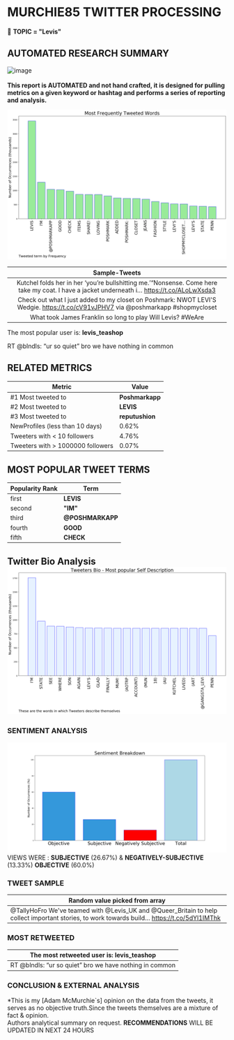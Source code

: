# MURCHIE85 TWITTER PROCESSING 
&#x1F34E; **TOPIC = "Levis"**

## AUTOMATED RESEARCH SUMMARY

![image](https://marketingplatform.google.com/about/static/images/gmp/analytics-smb-benefit.jpg)
<br></br>
<b> This report is AUTOMATED and not hand crafted, it is designed for pulling metrics on a given keyword or hashtag and performs a series of reporting and analysis.</b>



![image](TWEETS.png)



|                **Sample-Tweets**        |
| :-------------: |
| Kutchel folds her in her ‘you’re bullshitting me.’“Nonsense. Come here take my coat. I have a jacket underneath i… https://t.co/ALoLwXsda3 |
| Check out what I just added to my closet on Poshmark: NWOT LEVI'S Wedgie. https://t.co/cV91vJPHV7 via @poshmarkapp #shopmycloset |
| What took James Franklin so long to play Will Levis? #WeAre |

The most popular user is: **levis_teashop**
<div class="alert alert-block alert-danger"> RT @blndls: “ur so quiet” bro we have nothing in common</div>

## RELATED METRICS<br>
| Metric | Value |
| ------------- | ------------- |
| #1 Most tweeted to  | **Poshmarkapp** |
| #2 Most tweeted to  | **LEVIS** |
| #3 Most tweeted to  | **reputushion** |
| NewProfiles (less than 10 days) | 0.62%  |
| Tweeters with < 10 followers  | 4.76%|
| Tweeters with > 1000000 followers  | 0.07%  |



## MOST POPULAR TWEET TERMS 


| Popularity Rank  | Term |
| ------------- | ------------- |
| first  | **LEVIS**  |
| second  | **"IM"**  |
| third  | **@POSHMARKAPP** |
| fourth  | **GOOD**  |
| fifth  | **CHECK**  |


## Twitter Bio Analysis![image](BIO.png)
### SENTIMENT ANALYSIS
![image](sentiment.png)
VIEWS WERE : **SUBJECTIVE**  (26.67%) & **NEGATIVELY-SUBJECTIVE** (13.33%) **OBJECTIVE** (60.0%)

### TWEET SAMPLE 
| Random value picked from array |
| ------------- |
|@TallyHoFro We've teamed with @Levis_UK and @Queer_Britain to help collect important stories, to work towards build… https://t.co/5dYl1IMThk |

### MOST RETWEETED 

| The most retweeted user is: **levis_teashop**  |
| ------------- |
| RT @blndls: “ur so quiet” bro we have nothing in common |

### CONCLUSION & EXTERNAL ANALYSIS

*This is my [Adam McMurchie`s] opinion on the data from the tweets, it serves as no objective truth.Since the tweets themselves are a mixture of fact & opinion.<br>
Authors analytical summary on request.
**RECOMMENDATIONS** WILL BE UPDATED IN NEXT  24 HOURS <br>